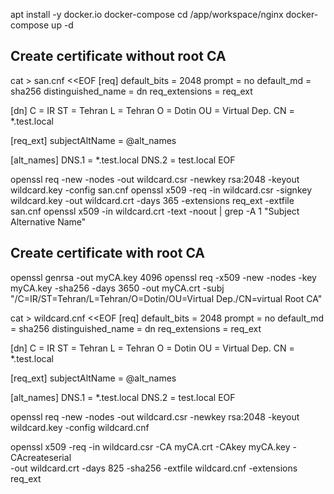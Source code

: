 apt install -y docker.io docker-compose
cd /app/workspace/nginx
docker-compose up -d



## Create certificate without root CA

cat > san.cnf <<EOF
[req]
default_bits       = 2048
prompt             = no
default_md         = sha256
distinguished_name = dn
req_extensions     = req_ext

[dn]
C  = IR
ST = Tehran
L  = Tehran
O  = Dotin
OU = Virtual Dep.
CN = *.test.local

[req_ext]
subjectAltName = @alt_names

[alt_names]
DNS.1 = *.test.local
DNS.2 = test.local
EOF


openssl req -new -nodes -out wildcard.csr -newkey rsa:2048 -keyout wildcard.key -config san.cnf
openssl x509 -req -in wildcard.csr -signkey wildcard.key -out wildcard.crt -days 365 -extensions req_ext -extfile san.cnf
openssl x509 -in wildcard.crt -text -noout | grep -A 1 "Subject Alternative Name"





## Create certificate with root CA

openssl genrsa -out myCA.key 4096
openssl req -x509 -new -nodes -key myCA.key -sha256 -days 3650 -out myCA.crt -subj "/C=IR/ST=Tehran/L=Tehran/O=Dotin/OU=Virtual Dep./CN=virtual Root CA"


cat > wildcard.cnf <<EOF
[req]
default_bits       = 2048
prompt             = no
default_md         = sha256
distinguished_name = dn
req_extensions     = req_ext

[dn]
C  = IR
ST = Tehran
L  = Tehran
O  = Dotin
OU = Virtual Dep.
CN = *.test.local

[req_ext]
subjectAltName = @alt_names

[alt_names]
DNS.1 = *.test.local
DNS.2 = test.local
EOF


openssl req -new -nodes -out wildcard.csr -newkey rsa:2048 -keyout wildcard.key -config wildcard.cnf

openssl x509 -req -in wildcard.csr -CA myCA.crt -CAkey myCA.key -CAcreateserial \
-out wildcard.crt -days 825 -sha256 -extfile wildcard.cnf -extensions req_ext
